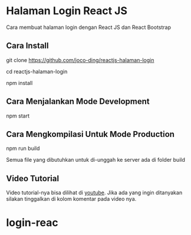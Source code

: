 # Halaman Login React JS 

Cara membuat halaman login dengan React JS dan React Bootstrap

## Cara Install

git clone https://github.com/joco-ding/reactjs-halaman-login

cd reactjs-halaman-login

npm install

## Cara Menjalankan Mode Development

npm start

## Cara Mengkompilasi Untuk Mode Production

npm run build

Semua file yang dibutuhkan untuk di-unggah ke server ada di folder build

## Video Tutorial

Video tutorial-nya bisa dilihat di [youtube](https://youtu.be/OqSPHmKgMfo). Jika ada yang ingin ditanyakan silakan tinggalkan di 
kolom komentar pada video nya.
# login-reac
